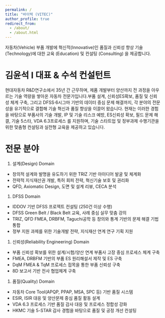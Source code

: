```yaml
---
permalink: /
title: "바이텍 (VITEC)"
author_profile: true
redirect_from: 
  - /about/
  - /about.html
---
```


자동차(Vehicle) 부품 개발에 혁신적(Innovative)인 품질과 신뢰성 향상 기술(Technology)에 대한 교육 (Education) 및 컨설팅 (Consulting) 을 제공합니다.

김윤석 I 대표 & 수석 컨설턴트
======
현대자동차 R&D연구소에서 35년 간 근무하며, 제품 개발부터 양산까지 전 과정을 아우르는 기술 역량을 쌓아온 자동차 전문가입니다.부품 설계, 신뢰성ES확보, 품질 및 신뢰성  체계 구축, 그리고 DFSS·6시그마 기반의 데이터 중심 문제 해결까지, 각 분야의 전문성을 유기적으로 결합해 기술 혁신과 품질 향상을 이끌어 왔습니다. 현재는 이러한 경험을 바탕으로 부품사의 기술 개발, IP 및 기술 리스크 예방, ES신뢰성 확보, 필드 문제 해결, 기술 5스타, VDA 6.3프로세스 를 지원하며, 기술 스타트업 및 정부과제 수행기관을 위한 맞춤형 컨설팅과 실전형 교육을 제공하고 있습니다.

전문 분야
======
1. 설계(Design) Domain
  * 창의적 설계와 발명을 유도하기 위한 TRIZ 기반 아이디어 발굴 및 체계화
  * 전략적 지식재산권 개발, 특허 회피 전략, 혁신기술 보호 및 권리화
  * QFD, Axiomatic Design, 도면 및 설계 리뷰, CECA 분석
1. DFSS Domain
  * IDDOV 기반 DFSS 프로젝트 컨설팅 (250건 이상 수행)
  * DFSS Green Belt / Black Belt 교육, 사례 중심 실무 맞춤 강의
  * TRIZ, QFD  FMEA, DRBFM, Taguchi공학 등 창의와 통계 기반의 문제 해결 기법 통합
  * 정부 지원 과제를 위한 기술개발 전략, 지식재산 연계 연구 기획 지원
1. 신뢰성(Reliability Engineering) Domain
  * 부품 신뢰성 확보를 위한 설계/시험/양산 연계 부품사 고장 중심 프로세스 체계 구축
  * FMEA, DRBFM 기반의 부품 ES 원리해설서 제작 및 ES 구축
  * DqM FMEA & TqM 프로세스 접목을 통한 부품 신뢰성 구축
  * 8D 보고서 기반 전사 협업체계 구축
1. 품질(Quality) Domain
  * 자동차 Core Tool(APQP, PPAP, MSA, SPC 등) 기반 품질 시스템 
  * ESIR, ISIR 대응 및 양산문제 중심 품질 활동 설계
  * VDA 6.3 프로세스 기반 품질 감사 대응 및 프로세스 정합성 강화
  * HKMC 기술 5-STAR 감사 경험을 바탕으로 품질 및 공정 개선 컨설팅



